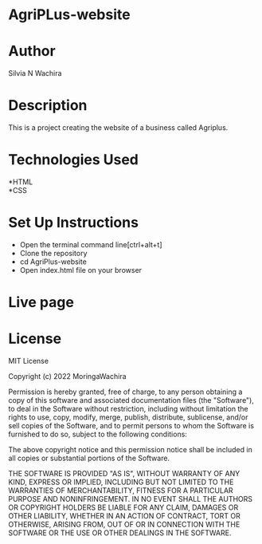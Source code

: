 # AgriPLus-website
# Author
Silvia N Wachira
# Description
This is a project creating the website of a business called Agriplus.
# Technologies Used
*HTML<br>
*CSS
# Set Up Instructions
* Open the terminal command line[ctrl+alt+t]<br>
* Clone the repository<br>
* cd AgriPlus-website<br>
* Open index.html file on your browser
# Live page
# License
MIT License

Copyright (c) 2022 MoringaWachira

Permission is hereby granted, free of charge, to any person obtaining a copy
of this software and associated documentation files (the "Software"), to deal
in the Software without restriction, including without limitation the rights
to use, copy, modify, merge, publish, distribute, sublicense, and/or sell
copies of the Software, and to permit persons to whom the Software is
furnished to do so, subject to the following conditions:

The above copyright notice and this permission notice shall be included in all
copies or substantial portions of the Software.

THE SOFTWARE IS PROVIDED "AS IS", WITHOUT WARRANTY OF ANY KIND, EXPRESS OR
IMPLIED, INCLUDING BUT NOT LIMITED TO THE WARRANTIES OF MERCHANTABILITY,
FITNESS FOR A PARTICULAR PURPOSE AND NONINFRINGEMENT. IN NO EVENT SHALL THE
AUTHORS OR COPYRIGHT HOLDERS BE LIABLE FOR ANY CLAIM, DAMAGES OR OTHER
LIABILITY, WHETHER IN AN ACTION OF CONTRACT, TORT OR OTHERWISE, ARISING FROM,
OUT OF OR IN CONNECTION WITH THE SOFTWARE OR THE USE OR OTHER DEALINGS IN THE
SOFTWARE.
